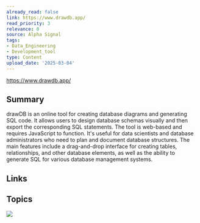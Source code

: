 ```yaml
---
already_read: false
link: https://www.drawdb.app/
read_priority: 3
relevance: 0
source: Alpha Signal
tags:
- Data_Engineering
- Development_tool
type: Content
upload_date: '2025-03-04'
---
```


https://www.drawdb.app/
## Summary

drawDB is an online tool for creating database diagrams and generating SQL code. It allows users to design database schemas visually and then export the corresponding SQL statements. The tool is web-based and requires JavaScript to function. It's useful for data scientists and database administrators who need to plan and document database structures. The main features include a drag-and-drop interface for creating tables, relationships, and other database elements, as well as the ability to generate SQL for various database management systems.
## Links


## Topics

![](topics/Tool/drawDB)